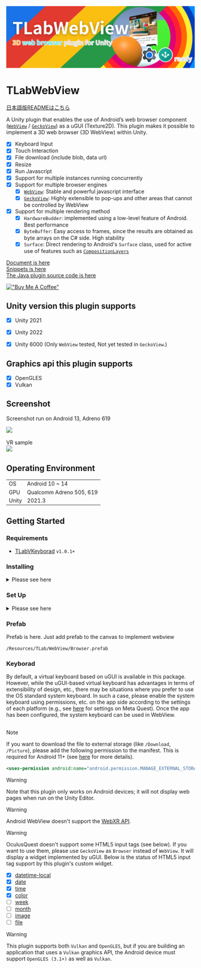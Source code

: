 <img src="Media/header.png" width="800">

# TLabWebView

[日本語版READMEはこちら](README-ja.md)

A Unity plugin that enables the use of Android’s web browser component ([```WebView```](https://developer.android.com/reference/android/webkit/WebView) / [```GeckoView```](https://mozilla.github.io/geckoview/)) as a uGUI (Texture2D). This plugin makes it possible to implement a 3D web browser (3D WebView) within Unity.

- [x] Keyboard Input
- [x] Touch Interaction
- [x] File download (include blob, data url)
- [x] Resize
- [x] Run Javascript
- [x] Support for multiple instances running concurrently
- [x] Support for multiple browser engines
  - [x] [```WebView```](https://developer.android.com/reference/android/webkit/WebView): Stable and powerful javascript interface
  - [x] [```GeckoView```](https://mozilla.github.io/geckoview/): Highly extensible to pop-ups and other areas that cannot be controlled by WebView
- [x] Support for multiple rendering method
  - [x] ```HardwareBudder```: implemented using a low-level feature of Android. Best performance
  - [x] ```ByteBuffer```: Easy access to frames, since the results are obtained as byte arrays on the C# side. High stability
  - [x] ```Surface```: Direct rendering to Android's ```Surface``` class, used for active use of features such as [```CompositionLayers```](https://docs.unity3d.com/Packages/com.unity.xr.compositionlayers@0.5/manual/usage-guide.html)

[Document is here](https://tlabgames.gitbook.io/tlabwebview)  
[Snippets is here](https://gist.github.com/TLabAltoh/e0512b3367c25d3e1ec28ddbe95da497#file-tlabwebview-snippets-md)  
[The Java plugin source code is here](https://github.com/TLabAltoh/TLabWebViewPlugin)

[!["Buy Me A Coffee"](https://www.buymeacoffee.com/assets/img/custom_images/orange_img.png)](https://www.buymeacoffee.com/tlabaltoh)



## Unity version this plugin supports
- [x] Unity 2021
- [x] Unity 2022
- [x] Unity 6000 (Only `WebView` tested, Not yet tested in `GeckoView`.)


## Graphics api this plugin supports
- [x] OpenGLES
- [x] Vulkan

## Screenshot  
Screenshot run on Android 13, Adreno 619  

<img src="Media/tlab-webview.png" width="256"></img>  

VR sample  
<a href="https://github.com/TLabAltoh/TLabWebViewVR"><img src="Media/tlab-webview-vr.gif" width="256"></img></a>

## Operating Environment

|       |                          |
| ----- | ------------------------ |
| OS    | Android 10 ~ 14          |
| GPU   | Qualcomm Adreno 505, 619 |
| Unity | 2021.3                   |

## Getting Started

### Requirements
- [TLabVKeyborad](https://github.com/TLabAltoh/TLabVKeyborad) ```v1.0.1+```

### Installing

<details><summary>Please see here</summary>

#### Submodule
Clone this repository with the following command
```
git clone https://github.com/TLabAltoh/TLabWebView.git
```
or
```
git submodule add https://github.com/TLabAltoh/TLabWebView.git
```

#### UPM
```add package from git URL ...```
```
https://github.com/TLabAltoh/TLabWebView.git#upm
```

#### For App-Store compatibility
When you publishing your app that using this plugin. Sometimes you get bellow warning.

> ### Unsafe SSL override in WebViews
> Your application may contain an unsafe implementation of the WebView's [onReceivedSslError() method](https://www.oculus.com/lynx/?u=https%3A%2F%2Fdeveloper.android.com%2Freference%2Fandroid%2Fwebkit%2FWebViewClient.html%23onReceivedSslError(android.webkit.WebView%2C%2520android.webkit.SslErrorHandler%2C%2520android.net.http.SslError)&e=AT0HN6RWgLynCRtwcCSOzSVvlpMDUhi7C5saZwaY5p4unt4S4-GxIACJX_OPzTQp1Fn4oADk7Q_rwvZvRiF5XstftUzyuAWAolfkkk_WAtDpvOgW0Llcn_BXIEpgYobFNELMZ31ntKzTQXflaLkeRA) with a call to `handler.proceed() with insufficient validations. This may cause the WebView to ignore SSL certificate validation errors, making the application vulnerable to man-in-the-middle attacks.  
> 
> https://www.meta.com/experiences/


> ### Security and trust
> #### onReceivedSslError
> your app is using an unsafe implementation of [```WebviewClient.onReceivedSslError```](https://developer.android.com/reference/android/webkit/WebViewClient#onReceivedSslError(android.webkit.WebView,%20android.webkit.SslErrorHandler,%20android.net.http.SslError)) handler
> 
> https://developer.android.com/distribute/console

Than, please switch repository's branch to app store compatible version.

```add package from git URL ...```
```
https://github.com/TLabAltoh/TLabWebView.git#appstore-compatible-upm
```

Please note that this version will not be able to load insecure websites (URL starting with ```http://```).

</details>

### Set Up

<details><summary>Please see here</summary>

- Build Settings

| Property | Value   |
| -------- | ------- |
| Platform | Android |

- Project Settings

| Property          | Value                                 |
| ----------------- | ------------------------------------- |
| Color Space       | Linear                                |
| Minimum API Level | 26                                    |
| Target API Level  | 30 (Unity 2021), 31 ~ 32 (Unity 2022) |

- Add the following symbols to Project Settings --> Player --> Other Settings (to be used at build time)

```
UNITYWEBVIEW_ANDROID_USES_CLEARTEXT_TRAFFIC
```
```
UNITYWEBVIEW_ANDROID_ENABLE_CAMERA
```
```
UNITYWEBVIEW_ANDROID_ENABLE_MICROPHONE
```

- Scene

Please add the ```BrowserManager``` to any GameObject (maybe EventSystem is best).

#### If you want to use ```GeckoView``` as a browser engine.

Please create a Plugins folder in your Assets folder and create files in it. And please set the ```BrowserContainer.browser``` to ```GeckoView``` instead of ```WebView```. Also ```GeckoView``` needs Android ```13``` ~ (API level ```33``` ~). Please set tartget level to API level ```33``` in the ```Project Settings```.

1. gradleTemplate.properties

```properties
org.gradle.jvmargs=-Xmx**JVM_HEAP_SIZE**M
org.gradle.parallel=true
# android.enableR8=**MINIFY_WITH_R_EIGHT**
unityStreamingAssets=**STREAMING_ASSETS**
**ADDITIONAL_PROPERTIES**
android.useAndroidX=true
# android.enableJetifier=true
```

2. mainTemplate.gradle

```gradle
    ...

    dependencies {
        implementation "androidx.annotation:annotation-jvm:1.9.1"

        def collection_version = "1.4.3"
        implementation "androidx.collection:collection:$collection_version"

        def lifecycle_version = "2.6.1"
        implementation "androidx.lifecycle:lifecycle-viewmodel-ktx:$lifecycle_version"
        implementation "androidx.lifecycle:lifecycle-viewmodel-compose:$lifecycle_version"
        implementation "androidx.lifecycle:lifecycle-livedata-ktx:$lifecycle_version"
        implementation "androidx.lifecycle:lifecycle-runtime-ktx:$lifecycle_version"
        implementation "androidx.lifecycle:lifecycle-runtime-compose:$lifecycle_version"
        implementation "androidx.lifecycle:lifecycle-viewmodel-savedstate:$lifecycle_version"
        implementation "androidx.lifecycle:lifecycle-common-java8:$lifecycle_version"
        implementation "androidx.lifecycle:lifecycle-service:$lifecycle_version"
        implementation "androidx.lifecycle:lifecycle-process:$lifecycle_version"
        implementation "androidx.lifecycle:lifecycle-reactivestreams-ktx:$lifecycle_version"
    }

    ...
```

3. GeckoView plugin (```.aar```) (please install the [125.0.20240425211020 version](https://mvnrepository.com/artifact/org.mozilla.geckoview/geckoview/125.0.20240425211020), as this package is only developed and tested with it)

#### aaa

<img src="Media/image.0.png" width="256"></img>

</details>

### Prefab
Prefab is here. Just add prefab to the canvas to implement webview
```
/Resources/TLab/WebView/Browser.prefab
```

### Keyborad
By default, a virtual keyboard based on uGUI is available in this package. However, while the uGUI-based virtual keyboard has advantages in terms of extensibility of design, etc., there may be situations where you prefer to use the OS standard system keyboard. In such a case, please enable the system keyboard using permissions, etc. on the app side according to the settings of each platform (e.g., see [here](https://developers.meta.com/horizon/documentation/unity/unity-keyboard-overlay/) for settings on Meta Quest). Once the app has been configured, the system keyboard can be used in WebView.

## 
> [!NOTE]
> If you want to download the file to external storage (like ```/Download```, ```/Picture```), please add the following permission to the manifest. This is required for Android 11+ (see [here](https://developer.android.com/training/data-storage/manage-all-files?hl=en) for more details).
> ```.xml
> <uses-permission android:name="android.permission.MANAGE_EXTERNAL_STORAGE" />
> ```

> [!WARNING]
> Note that this plugin only works on Android devices; it will not display web pages when run on the Unity Editor.

> [!WARNING]
> Android WebView doesn't support the [WebXR API](https://developer.mozilla.org/en-US/docs/Web/API/WebXR_Device_API/Fundamentals).

> [!WARNING]
> OculusQuest doesn't support some HTML5 input tags (see below). If you want to use them, please use ```GeckoView``` as ```Browser``` instead of ```WebView```. It will display a widget implemented by uGUI. Below is the status of HTML5 input tag support by this plugin's custom widget.
> 
> - [x] [datetime-local](https://developer.mozilla.org/en-US/docs/Web/HTML/Element/input/datetime-local)
> - [x] [date](https://developer.mozilla.org/en-US/docs/Web/HTML/Element/input/date)
> - [x] [time](https://developer.mozilla.org/en-US/docs/Web/HTML/Element/input/time)
> - [x] [color](https://developer.mozilla.org/en-US/docs/Web/HTML/Element/input/color)
> - [ ] [week](https://developer.mozilla.org/en-US/docs/Web/HTML/Element/input/week)
> - [ ] [month](https://developer.mozilla.org/en-US/docs/Web/HTML/Element/input/month)
> - [ ] [image](https://developer.mozilla.org/en-US/docs/Web/HTML/Element/input/image)
> - [ ] [file](https://developer.mozilla.org/en-US/docs/Web/HTML/Element/input/file)

> [!WARNING]
> This plugin supports both ```Vulkan``` and ```OpenGLES```, but if you are building an application that uses a ```Vulkan``` graphics API, the Android device must support ```OpenGLES (3.1+)``` as well as ```Vulkan```.

